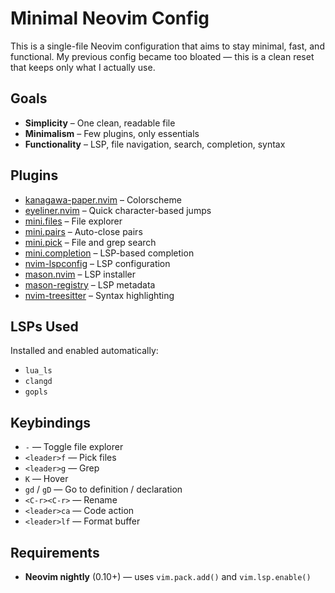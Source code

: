 # Minimal Neovim Config

This is a single-file Neovim configuration that aims to stay minimal, fast, and functional. My previous config became too bloated — this is a clean reset that keeps only what I actually use.

## Goals

* **Simplicity** – One clean, readable file
* **Minimalism** – Few plugins, only essentials
* **Functionality** – LSP, file navigation, search, completion, syntax

## Plugins

* [kanagawa-paper.nvim](https://github.com/thesimonho/kanagawa-paper.nvim) – Colorscheme
* [eyeliner.nvim](https://github.com/jinh0/eyeliner.nvim) – Quick character-based jumps
* [mini.files](https://github.com/echasnovski/mini.files) – File explorer
* [mini.pairs](https://github.com/echasnovski/mini.pairs) – Auto-close pairs
* [mini.pick](https://github.com/echasnovski/mini.pick) – File and grep search
* [mini.completion](https://github.com/echasnovski/mini.completion) – LSP-based completion
* [nvim-lspconfig](https://github.com/neovim/nvim-lspconfig) – LSP configuration
* [mason.nvim](https://github.com/mason-org/mason.nvim) – LSP installer
* [mason-registry](https://github.com/mason-org/mason-registry) – LSP metadata
* [nvim-treesitter](https://github.com/nvim-treesitter/nvim-treesitter) – Syntax highlighting

## LSPs Used

Installed and enabled automatically:

* `lua_ls`
* `clangd`
* `gopls`

## Keybindings

* `-` — Toggle file explorer
* `<leader>f` — Pick files
* `<leader>g` — Grep
* `K` — Hover
* `gd` / `gD` — Go to definition / declaration
* `<C-r><C-r>` — Rename
* `<leader>ca` — Code action
* `<leader>lf` — Format buffer

## Requirements

* **Neovim nightly** (0.10+) — uses `vim.pack.add()` and `vim.lsp.enable()`

